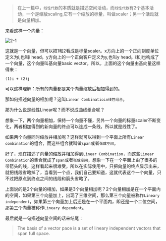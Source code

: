> 在上一篇中，`线性代数`的本质就是描述空间活动，而`线性代数`有2个基本活动，一个是缩放scaling,它有一个缩放的标量，叫做scaler；另一个活动就是向量相加。

来看这样一个向量：

![2-1](https://github.com/darrenji/DailyBlog/blob/master/LinearAlgebra/21.gif)

这就是一个向量，但可以把1和2看成是标量scaler。x方向上的一个正向刻度单位定义为i,也叫i head。y方向上的一个正向客户定义为y,也叫y head。i和j也构成了一个向量，这个向量叫基向量basic vector。所以，上面的这个向量由基向量这样得来：

```
(1)i + (2)j
```

可以这样理解：所有的向量都是某个向量缩放后相加得到的。

那如何描述向量的相加呢？这叫`Linear Combinatioin线性组合`。

那为什么说是线性Linear呢？而不说成曲线组合呢？

想象一下，两个向量相加，保持一个向量不懂，另外一个向量的标量scaler不断变化，两者相加得到的新向量的终点可以连成一条线，所以就是线性了。

如果两个向量同时缩放并相加呢？这样就可以得到一个平面上所有`Linear combination`的组合，而这些组合就叫做`span`或者`张成空间`。

好了，现在描述了向量的缩放并相加得到`Linear Combination`，而这些`Linear Combination`的集合就成了`span`或者`张成空间`，想象一下在一个平面上由了很多的带箭头的线，这样看起来很难受，所以在实际使用中，只把向量的终点显示出来，就把线段省略掉了，当看到一个点，我们自己要知道，这就代表这个一个向量，只不过把原点到终点之间的线段和箭头省略了。

上面说的是2个向量的相加，如果是3个向量相加呢？2个向量相加是在一个平面内的空间，如果第三个向量加上，出现了三维空间，那么第三个向量被称作`Lineary independent`，如果第三个向量加上后还是在一个平面内，即还是一个二位空间，那第三个向量被称作`Lineary dependent`。

最后就是一句描述向量空间的话来结尾：

> The basis of a vector pace is a set of lineary independent vectors that span full space.